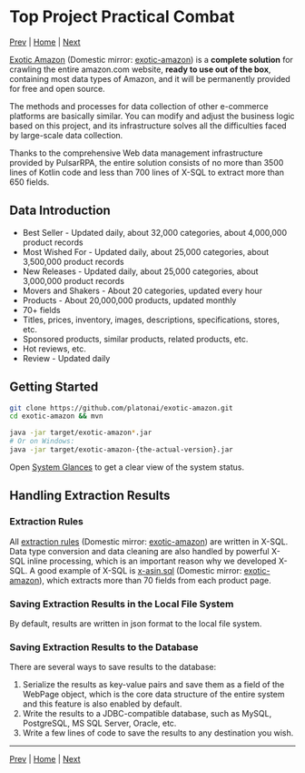 Top Project Practical Combat
=

[Prev](16console.md) | [Home](1home.md) | [Next](18miscellaneous.md)

[Exotic Amazon](https://github.com/platonai/exotic-amazon) (Domestic mirror: [exotic-amazon](https://gitee.com/platonai_galaxyeye/exotic-amazon)) is a **complete solution** for crawling the entire amazon.com website, **ready to use out of the box**, containing most data types of Amazon, and it will be permanently provided for free and open source.

The methods and processes for data collection of other e-commerce platforms are basically similar. You can modify and adjust the business logic based on this project, and its infrastructure solves all the difficulties faced by large-scale data collection.

Thanks to the comprehensive Web data management infrastructure provided by PulsarRPA, the entire solution consists of no more than 3500 lines of Kotlin code and less than 700 lines of X-SQL to extract more than 650 fields.

## Data Introduction

- Best Seller - Updated daily, about 32,000 categories, about 4,000,000 product records
- Most Wished For - Updated daily, about 25,000 categories, about 3,500,000 product records
- New Releases - Updated daily, about 25,000 categories, about 3,000,000 product records
- Movers and Shakers - About 20 categories, updated every hour
- Products - About 20,000,000 products, updated monthly
- 70+ fields
- Titles, prices, inventory, images, descriptions, specifications, stores, etc.
- Sponsored products, similar products, related products, etc.
- Hot reviews, etc.
- Review - Updated daily

## Getting Started

```bash
git clone https://github.com/platonai/exotic-amazon.git
cd exotic-amazon && mvn

java -jar target/exotic-amazon*.jar
# Or on Windows:
java -jar target/exotic-amazon-{the-actual-version}.jar
```

Open [System Glances](http://localhost:8182/api/system/status/glances) to get a clear view of the system status.

## Handling Extraction Results

### Extraction Rules

All [extraction rules](https://github.com/platonai/exotic-amazon/tree/main/src/main/resources/sites/amazon/crawl/parse/sql/crawl/) (Domestic mirror: [exotic-amazon](https://gitee.com/platonai_galaxyeye/exotic-amazon/tree/main/src/main/resources/sites/amazon/crawl/parse/sql/crawl/)) are written in X-SQL. Data type conversion and data cleaning are also handled by powerful X-SQL inline processing, which is an important reason why we developed X-SQL. A good example of X-SQL is [x-asin.sql](https://github.com/platonai/exotic-amazon/tree/main/src/main/resources/sites/amazon/crawl/parse/sql/crawl/x-asin.sql) (Domestic mirror: [exotic-amazon](https://gitee.com/platonai_galaxyeye/exotic-amazon/blob/main/src/main/resources/sites/amazon/crawl/parse/sql/crawl/x-asin.sql)), which extracts more than 70 fields from each product page.

### Saving Extraction Results in the Local File System

By default, results are written in json format to the local file system.

### Saving Extraction Results to the Database

There are several ways to save results to the database:

1. Serialize the results as key-value pairs and save them as a field of the WebPage object, which is the core data structure of the entire system and this feature is also enabled by default.
2. Write the results to a JDBC-compatible database, such as MySQL, PostgreSQL, MS SQL Server, Oracle, etc.
3. Write a few lines of code to save the results to any destination you wish.

------

[Prev](16console.md) | [Home](1home.md) | [Next](18miscellaneous.md)
